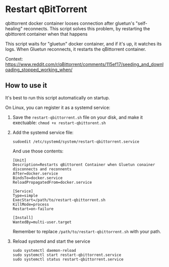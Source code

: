 # Restart qBitTorrent
qbittorrent docker container looses connection after gluetun's "self-healing" reconnects.
This script solves this problem, by restarting the qbittorent container when that happens

This script waits for "gluetun" docker container, and if it's up, it watches its logs. 
When Gluetun reconnects, it restarts the qBittorrent container.

Context: https://www.reddit.com/r/qBittorrent/comments/115ef17/seeding_and_downloading_stopped_working_when/

## How to use it
It's best to run this script automatically on startup.

On Linux, you can register it as a systemd service:

1. Save the `restart-qbittorrent.sh` file on your disk, and make it exectuable:
    `chmod +x restart-qbittorent.sh`
2. Add the systemd service file:

    `sudoedit /etc/systemd/system/restart-qbittorrent.service`

    And use those contents:
    ```
    [Unit]
    Description=Restarts qBittorent Container when Gluetun conainer disconnects and reconnents
    After=docker.service
    BindsTo=docker.service
    ReloadPropagatedFrom=docker.service

    [Service]
    Type=simple
    ExecStart=/path/to/restart-qbittorrent.sh
    KillMode=process
    Restart=on-failure

    [Install]
    WantedBy=multi-user.target
    ```
    Remember to replace `/path/to/restart-qbittorrent.sh` with your path.
3. Reload systemd and start the service
    ```
    sudo systemctl daemon-reload
    sudo systemctl start restart-qbittorrent.service
    sudo systemctl status restart-qbittorrent.service
    ```
